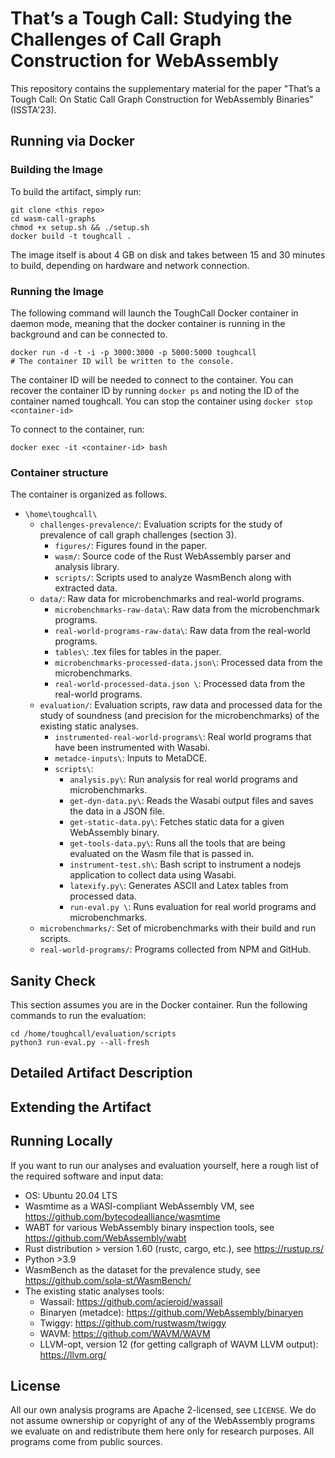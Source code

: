 # That’s a Tough Call: Studying the Challenges of Call Graph Construction for WebAssembly

This repository contains the supplementary material for the paper "That’s a Tough Call: On Static Call Graph Construction for WebAssembly Binaries" (ISSTA'23).

## Running via Docker

### Building the Image
To build the artifact, simply run: 
```
git clone <this repo>
cd wasm-call-graphs
chmod +x setup.sh && ./setup.sh
docker build -t toughcall .
```
The image itself is about 4 GB on disk and takes between 15 and 30 minutes to build, depending on hardware and network connection.

### Running the Image 

The following command will launch the ToughCall Docker container in daemon mode, meaning that the docker container is running in the background and can be connected to.
```
docker run -d -t -i -p 3000:3000 -p 5000:5000 toughcall
# The container ID will be written to the console. 
```
The container ID will be needed to connect to the container. You can recover the container ID by running `docker ps` and noting the ID of the container named toughcall. You can stop the container using `docker stop <container-id>`

To connect to the container, run:
```
docker exec -it <container-id> bash
```

### Container structure 

The container is organized as follows.

- `\home\toughcall\`
  - `challenges-prevalence/`: Evaluation scripts for the study of prevalence of call graph challenges (section 3).
    - `figures/`: Figures found in the paper.
    - `wasm/`: Source code of the Rust WebAssembly parser and analysis library.
    - `scripts/`: Scripts used to analyze WasmBench along with extracted data.
  - `data/`: Raw data for microbenchmarks and real-world programs.
    - `microbenchmarks-raw-data\`: Raw data from the microbenchmark programs.
    - `real-world-programs-raw-data\`: Raw data from the real-world programs.
    - `tables\`: .tex files for tables in the paper.
    - `microbenchmarks-processed-data.json\`: Processed data from the microbenchmarks.
    - `real-world-processed-data.json \`: Processed data from the real-world programs.
  - `evaluation/`: Evaluation scripts, raw data and processed data for the study of soundness (and precision for the microbenchmarks) of the existing static analyses.
    - `instrumented-real-world-programs\`: Real world programs that have been instrumented with Wasabi.
    - `metadce-inputs\`: Inputs to MetaDCE.
    - `scripts\`: 
      - `analysis.py\`: Run analysis for real world programs and microbenchmarks.
      - `get-dyn-data.py\`: Reads the Wasabi output files and saves the data in a JSON file.
      - `get-static-data.py\`: Fetches static data for a given WebAssembly binary.
      - `get-tools-data.py\`: Runs all the tools that are being evaluated on the Wasm file that is passed in.
      - `instrument-test.sh\`: Bash script to instrument a nodejs application to collect data using Wasabi.
      - `latexify.py\`: Generates ASCII and Latex tables from processed data.
      - `run-eval.py \`: Runs evaluation for real world programs and microbenchmarks.
  - `microbenchmarks/`: Set of microbenchmarks with their build and run scripts.
  - `real-world-programs/`: Programs collected from NPM and GitHub.

## Sanity Check 

This section assumes you are in the Docker container. Run the following commands to run the evaluation: 
```
cd /home/toughcall/evaluation/scripts
python3 run-eval.py --all-fresh
```

## Detailed Artifact Description



## Extending the Artifact


## Running Locally

If you want to run our analyses and evaluation yourself, here a rough list of the required software and input data:

- OS: Ubuntu 20.04 LTS
- Wasmtime as a WASI-compliant WebAssembly VM, see https://github.com/bytecodealliance/wasmtime
- WABT for various WebAssembly binary inspection tools, see https://github.com/WebAssembly/wabt
- Rust distribution > version 1.60 (rustc, cargo, etc.), see https://rustup.rs/
- Python >3.9
- WasmBench as the dataset for the prevalence study, see https://github.com/sola-st/WasmBench/
- The existing static analyses tools:
  * Wassail: https://github.com/acieroid/wassail
  * Binaryen (metadce): https://github.com/WebAssembly/binaryen
  * Twiggy: https://github.com/rustwasm/twiggy
  * WAVM: https://github.com/WAVM/WAVM
  * LLVM-opt, version 12 (for getting callgraph of WAVM LLVM output): https://llvm.org/


## License

All our own analysis programs are Apache 2-licensed, see `LICENSE`. We do not assume ownership or copyright of any of the WebAssembly programs we evaluate on and redistribute them here only for research purposes. All programs come from public sources.

